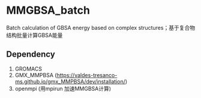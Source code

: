 # MMGBSA_batch
Batch calculation of GBSA energy based on complex structures；基于复合物结构批量计算GBSA能量 


## Dependency

1. GROMACS
2. GMX_MMPBSA (https://valdes-tresanco-ms.github.io/gmx_MMPBSA/dev/installation/)
3. openmpi (用mpirun 加速MMGBSA计算)

